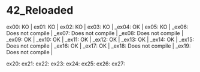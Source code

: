 # 42_Reloaded

ex00: KO | 
ex01: KO | 
ex02: KO | 
ex03: KO | 
_ex04: OK | 
ex05: KO | 
_ex06: Does not compile | 
_ex07: Does not compile | 
_ex08: Does not compile | 
_ex09: OK | 
_ex10: OK | 
_ex11: OK | 
_ex12: OK | 
_ex13: OK | 
_ex14: OK | 
_ex15: Does not compile | 
_ex16: OK | 
_ex17: OK | 
_ex18: Does not compile | 
_ex19: Does not compile |

ex20:
ex21:
ex22:
ex23:
ex24:
ex25:
ex26:
ex27: